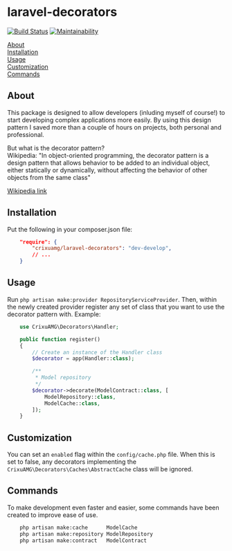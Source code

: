 # laravel-decorators

[![Build Status](https://travis-ci.org/CrixuAMG/laravel-decorators.svg?branch=master)](https://travis-ci.org/CrixuAMG/laravel-decorators)
[![Maintainability](https://api.codeclimate.com/v1/badges/67f36779438bb4cb82be/maintainability)](https://codeclimate.com/github/CrixuAMG/laravel-decorators/maintainability)

[About](#about)<br>
[Installation](#installation)<br>
[Usage](#about)<br>
[Customization](#customization)<br>
[Commands](#commands)<br>

## About
This package is designed to allow developers (inluding myself of course!) to start developing complex applications more easily. By using this design pattern I saved more than a couple of hours on projects, both personal and professional.

But what is the decorator pattern?<br>
Wikipedia: "In object-oriented programming, the decorator pattern is a design pattern that allows behavior to be added to an individual object, either statically or dynamically, without affecting the behavior of other objects from the same class"

[Wikipedia link](https://en.wikipedia.org/wiki/Decorator_pattern)

## Installation
Put the following in your composer.json file: 
```json
    "require": {
        "crixuamg/laravel-decorators": "dev-develop",
        // ...
    }
```

## Usage
Run `php artisan make:provider RepositoryServiceProvider`.
Then, within the newly created provider register any set of class that you want to use the decorator pattern with.
Example:
```php
    use CrixuAMG\Decorators\Handler;

    public function register() 
    {
        // Create an instance of the Handler class
        $decorator = app(Handler::class);

        /**
         * Model repository
         */
        $decorator->decorate(ModelContract::class, [
            ModelRepository::class,
            ModelCache::class,
        ]);
    }
```

## Customization
You can set an `enabled` flag within the `config/cache.php` file.
When this is set to false, any decorators implementing the `CrixuAMG\Decorators\Caches\AbstractCache` class will be ignored.
 
## Commands
To make development even faster and easier, some commands have been created to improve ease of use.

```bash
    php artisan make:cache      ModelCache
    php artisan make:repository ModelRepository
    php artisan make:contract   ModelContract
```
